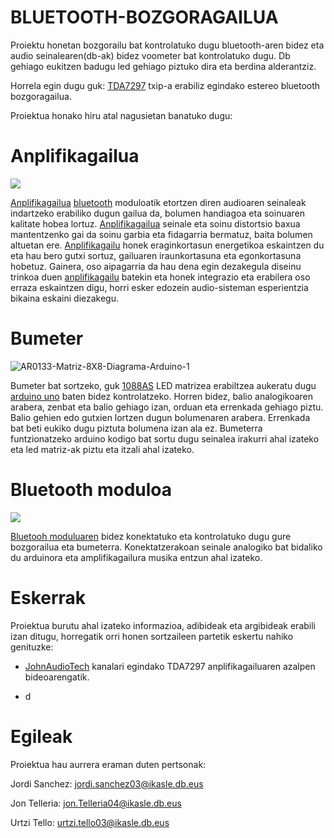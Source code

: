 # BLUETOOTH-BOZGORAGAILUA
Proiektu honetan bozgorailu bat kontrolatuko dugu bluetooth-aren bidez eta audio seinalearen(db-ak) bidez voometer bat kontrolatuko dugu. Db gehiago eukitzen badugu led gehiago piztuko dira eta berdina alderantziz.

Horrela egin dugu guk:
[TDA7297](https://github.com/UrtziTello/Bluetooth-bozgoragailua/wiki/Anplifikadorea#tda7297) txip-a erabiliz egindako estereo bluetooth bozgoragailua.

Proiektua honako hiru atal nagusietan banatuko dugu:


# Anplifikagailua

![](https://i.imgur.com/3A1oUfT.png)


[Anplifikagailua](https://github.com/UrtziTello/Bluetooth-bozgoragailua/wiki/Anplifikadorea) [bluetooth](https://github.com/UrtziTello/Bluetooth-bozgoragailua/wiki/Bluetooth-moduloa) moduloatik etortzen diren audioaren seinaleak indartzeko erabiliko dugun gailua da, bolumen handiagoa eta soinuaren kalitate hobea lortuz. [Anplifikagailua](https://github.com/UrtziTello/Bluetooth-bozgoragailua/wiki/Anplifikadorea) seinale eta soinu distortsio baxua mantentzenko gai da soinu garbia eta fidagarria bermatuz, baita bolumen altuetan ere. [Anplifikagailu](https://github.com/UrtziTello/Bluetooth-bozgoragailua/wiki/Anplifikadorea) honek eraginkortasun energetikoa eskaintzen du eta hau bero gutxi sortuz, gailuaren iraunkortasuna eta egonkortasuna hobetuz. Gainera, oso aipagarria da hau dena egin dezakegula diseinu trinkoa duen [anplifikagailu](https://github.com/UrtziTello/Bluetooth-bozgoragailua/wiki/Anplifikadorea) batekin eta honek integrazio eta erabilera oso erraza eskaintzen digu, horri esker edozein audio-sisteman esperientzia bikaina eskaini diezakegu.


# Bumeter


![AR0133-Matriz-8X8-Diagrama-Arduino-1](https://github.com/user-attachments/assets/274a1d2e-b4c1-4f07-bb0b-82d274cc437e)


Bumeter bat sortzeko, guk [1088AS](https://github.com/UrtziTello/Bluetooth-bozgoragailua/wiki/Bumetroa#1088as) LED matrizea erabiltzea aukeratu dugu [arduino uno](https://github.com/UrtziTello/Bluetooth-bozgoragailua/wiki/Bumetroa#arduino-uno) baten bidez kontrolatzeko. Horren bidez, balio analogikoaren arabera, zenbat eta balio gehiago izan, orduan eta errenkada gehiago piztu. Balio gehien edo gutxien lortzen dugun bolumenaren arabera. Errenkada bat beti eukiko dugu piztuta bolumena izan ala ez. Bumeterra funtzionatzeko arduino kodigo bat sortu dugu seinalea irakurri ahal izateko eta led matriz-ak piztu eta itzali ahal izateko.


# Bluetooth moduloa


![](https://img.alicdn.com/imgextra/i3/2787228717/O1CN01XB5aFy2EGRNKl4bgX_!!2787228717.jpg)


[Bluetooh moduluaren](https://github.com/UrtziTello/Bluetooth-bozgoragailua/wiki/Bluetooth-moduloa) bidez konektatuko eta kontrolatuko dugu gure bozgorailua eta bumeterra. Konektatzerakoan seinale analogiko bat bidaliko du arduinora eta amplifikagailura musika entzun ahal izateko. 


# Eskerrak

Proiektua burutu ahal izateko informazioa, adibideak eta argibideak erabili izan ditugu, horregatik orri honen sortzaileen partetik eskertu nahiko genituzke:

- [JohnAudioTech](https://www.youtube.com/watch?v=aK63iCI11D4) kanalari egindako TDA7297 anplifikagailuaren azalpen bideoarengatik.

- d


# Egileak

Proiektua hau aurrera eraman duten pertsonak:

Jordi Sanchez: jordi.sanchez03@ikasle.db.eus

Jon Telleria: jon.Telleria04@ikasle.db.eus

Urtzi Tello: urtzi.tello03@ikasle.db.eus
